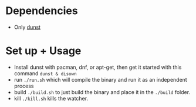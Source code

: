 # Dependencies
- Only [dunst](https://github.com/dunst-project/dunst "Lightweight and customizable notification daemon")

# Set up + Usage
- Install dunst with pacman, dnf, or apt-get, then get it started with this command `dunst & disown`
- run `./run.sh` which will compile the binary and run it as an independent process
- build `./build.sh` to just build the binary and place it in the `./build` folder.
- kill `./kill.sh` kills the watcher.
